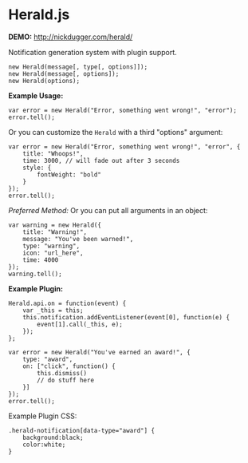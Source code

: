 Herald.js
===
**DEMO:** http://nickdugger.com/herald/

Notification generation system with plugin support.

	new Herald(message[, type[, options]]);
	new Herald(message[, options]);
	new Herald(options);

**Example Usage:**

	var error = new Herald("Error, something went wrong!", "error");
	error.tell();
	
Or you can customize the `Herald` with a third "options" argument:

	var error = new Herald("Error, something went wrong!", "error", {
		title: "Whoops!",
		time: 3000, // will fade out after 3 seconds
		style: { 
			fontWeight: "bold"
		}
	});
	error.tell();
	
*Preferred Method:* Or you can put all arguments in an object:

	var warning = new Herald({
		title: "Warning!",
		message: "You've been warned!",
		type: "warning",
		icon: "url_here",
		time: 4000
	});
	warning.tell();
	
**Example Plugin:**

	Herald.api.on = function(event) {
		var _this = this;
		this.notification.addEventListener(event[0], function(e) {
			event[1].call(_this, e);
		});
	};
	
	var error = new Herald("You've earned an award!", {
		type: "award",
		on: ["click", function() {
			this.dismiss()
			// do stuff here
		}]
	});
	error.tell();
	
Example Plugin CSS:

	.herald-notification[data-type="award"] {
		background:black;
		color:white;
	}
